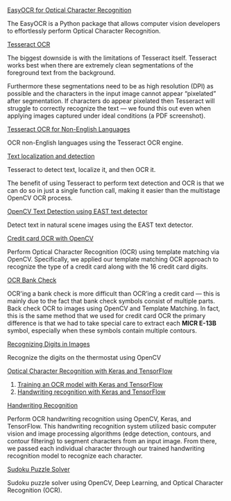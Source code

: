 
[EasyOCR for Optical Character Recognition](https://github.com/shejz/OCR/tree/main/EasyOCR%20for%20Optical%20Character%20Recognition)

The EasyOCR is a Python package that allows computer vision developers to effortlessly perform Optical Character Recognition.

[Tesseract OCR](https://github.com/shejz/OCR/tree/main/Tesseract%20OCR)

The biggest downside is with the limitations of Tesseract itself. Tesseract works best when there are extremely clean segmentations of the foreground text from the background.

Furthermore these segmentations need to be as high resolution (DPI) as possible and the characters in the input image cannot appear “pixelated” after segmentation. If characters do appear pixelated then Tesseract will struggle to correctly recognize the text — we found this out even when applying images captured under ideal conditions (a PDF screenshot).

[Tesseract OCR for Non-English Languages](https://github.com/shejz/OCR/tree/main/Tesseract%20OCR%20for%20Non-English%20Languages)

 OCR non-English languages using the Tesseract OCR engine.

[Text localization and detection](https://github.com/shejz/OCR/tree/main/Text%20localization%20and%20detection)

Tesseract to detect text, localize it, and then OCR it.

The benefit of using Tesseract to perform text detection and OCR is that we can do so in just a single function call, making it easier than the multistage OpenCV OCR process.

[OpenCV Text Detection using EAST text detector](https://github.com/shejz/OCR/tree/main/OpenCV%20Text%20Detection%20(EAST%20text%20detector))

Detect text in natural scene images using the EAST text detector.

[Credit card OCR with OpenCV](https://github.com/shejz/OCR/tree/main/Credit%20card%20OCR%20with%20OpenCV)

Perform Optical Character Recognition (OCR) using template matching via OpenCV. Specifically, we applied our template matching OCR approach to recognize the type of a credit card along with the 16 credit card digits.

[OCR Bank Check](https://github.com/shejz/OCR/tree/main/OCR%20Bank%20Check)

OCR'ing a bank check is more difficult than OCR’ing a credit card — this is mainly due to the fact that bank check symbols consist of multiple parts. Back check OCR to images using OpenCV and Template Matching. In fact, this is the same method that we used for credit card OCR the primary difference is that we had to take special care to extract each **MICR E-13B** symbol, especially when these symbols contain multiple contours.

[Recognizing Digits in Images](https://github.com/shejz/OCR/tree/main/Recognizing%20digits%20with%20OpenCV)

Recognize the digits on the thermostat using OpenCV


[Optical Character Recognition with Keras and TensorFlow]()
1. [Training an OCR model with Keras and TensorFlow]() 
2. [Handwriting recognition with Keras and TensorFlow](https://github.com/shejz/OCR/tree/main/Handwriting%20Recognition) 

[Handwriting Recognition](https://github.com/shejz/OCR/tree/main/Handwriting%20Recognition)

Perform OCR handwriting recognition using OpenCV, Keras, and TensorFlow. This handwriting recognition system utilized basic computer vision and image processing algorithms (edge detection, contours, and contour filtering) to segment characters from an input image. From there, we passed each individual character through our trained handwriting recognition model to recognize each character.

[Sudoku Puzzle Solver]()

Sudoku puzzle solver using OpenCV, Deep Learning, and Optical Character Recognition (OCR).


